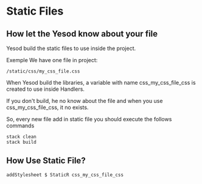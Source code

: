 # Static Files

## How let the Yesod know about your file

Yesod build the static files to use inside the project.

Exemple We have one file in project:

	/static/css/my_css_file.css

When Yesod build the libraries, a variable with name css_my_css_file_css is created to use inside Handlers.

If you don't build, he no know about the file and when you use css_my_css_file_css, it no exists.

	
So, every new file add in static file you should execute the follows commands

```
stack clean
stack build
```

## How Use Static File?

```
addStylesheet $ StaticR css_my_css_file_css
```